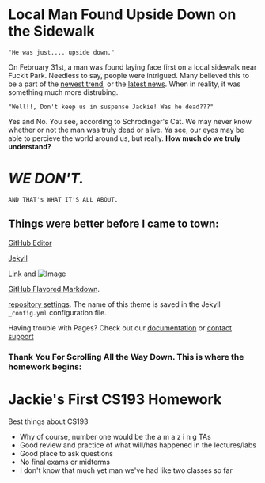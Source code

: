 #   Local Man Found Upside Down on the Sidewalk
```
"He was just.... upside down."
```

  On February 31st, a man was found laying face first on a local sidewalk near Fuckit Park. Needless to say, people were intrigued. 
	Many believed this to be a part of the [newest trend](https://www.essexlive.news/news/uk-world-news/woman-claims-drinking-dogs-urine-1700280), or the [latest news](http://thesmokinggun.com/buster/pokemon-go/pokemon-overload-seatac-694201). When in reality, it was something much more distrubing.
	
```
"Well!!, Don't keep us in suspense Jackie! Was he dead???"
```

Yes and No. You see, according to Schrodinger's Cat. We may never know whether or not the man was truly dead or alive. 
Ya see, our eyes may be able to percieve the world around us, but really. **How much do we truly understand?**

# _WE DON'T._

`AND THAT's WHAT IT'S ALL ABOUT.`


## Things were better before I came to town:

[GitHub Editor](https://github.com/kalutes/CS193_Fall18_Lab1/edit/master/index.md)

[Jekyll](https://jekyllrb.com/)

[Link](url) and ![Image](src)

[GitHub Flavored Markdown](https://guides.github.com/features/mastering-markdown/).

[repository settings](https://github.com/kalutes/CS193_Fall18_Lab1/settings). 
The name of this theme is saved in the Jekyll `_config.yml` configuration file.

Having trouble with Pages? Check out our [documentation](https://help.github.com/categories/github-pages-basics/) or [contact support](https://github.com/contact)

### Thank You For Scrolling All the Way Down. This is where the homework begins:

# Jackie's First CS193 Homework
Best things about CS193
- Why of course, number one would be the  a m a z i n g  TAs
- Good review and practice of what will/has happened in the lectures/labs
- Good place to ask questions
- No final exams or midterms
- I don't know that much yet man we've had like two classes so far

